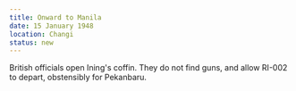 ```yaml
---
title: Onward to Manila
date: 15 January 1948
location: Changi
status: new
---
```


British officials open Ining's coffin. They do not find guns,  and allow RI-002 to depart, obstensibly for Pekanbaru. 
